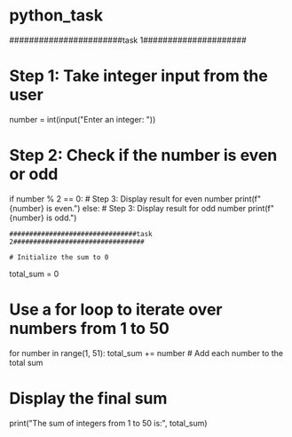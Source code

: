 # python_task
#######################task 1#####################

# Step 1: Take integer input from the user
number = int(input("Enter an integer: "))

# Step 2: Check if the number is even or odd
if number % 2 == 0:
    # Step 3: Display result for even number
    print(f"{number} is even.")
else:
    # Step 3: Display result for odd number
    print(f"{number} is odd.")

    ################################task 2#################################

    # Initialize the sum to 0
total_sum = 0

# Use a for loop to iterate over numbers from 1 to 50
for number in range(1, 51):
    total_sum += number  # Add each number to the total sum

# Display the final sum
print("The sum of integers from 1 to 50 is:", total_sum)
